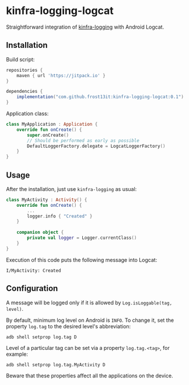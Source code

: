 kinfra-logging-logcat
=====================

Straightforward integration of [kinfra-logging](https://github.com/kinfra/kinfra-logging) with Android Logcat. 

## Installation

Build script:
```groovy
repositories {
    maven { url 'https://jitpack.io' }
}

dependencies {
    implementation("com.github.frost13it:kinfra-logging-logcat:0.1")
}
```

Application class:
```kotlin
class MyApplication : Application {
    override fun onCreate() {
        super.onCreate()
        // Should be performed as early as possible
        DefaultLoggerFactory.delegate = LogcatLoggerFactory()
    }
}
```

## Usage

After the installation, just use `kinfra-logging` as usual:

```kotlin
class MyActivity : Activity() {
    override fun onCreate() {
        ...
        logger.info { "Created" }
    }
    
    companion object {
        private val logger = Logger.currentClass()
    }
}
```

Execution of this code puts the following message into Logcat:
```
I/MyActivity: Created
```

## Configuration

A message will be logged only if it is allowed by `Log.isLoggable(tag, level)`.

By default, minimum log level on Android is `INFO`.
To change it, set the property `log.tag` to the desired level's abbreviation:

```shell
adb shell setprop log.tag D
```

Level of a particular tag can be set via a property `log.tag.<tag>`, for example:

```shell
adb shell setprop log.tag.MyActivity D
```

Beware that these properties affect all the applications on the device.
